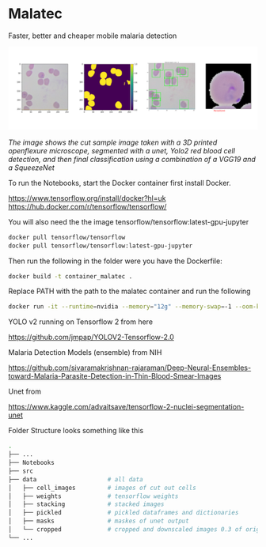 # Malatec
Faster, better and cheaper mobile malaria detection

![Unet segmentation, yolo detection, mixed models for classification](./Notebooks/images/Malatec.png 'Unet segmentation, yolo detection, mixed models for classification')  

*The image shows the cut sample image taken with a 3D printed openflexure microscope, segmented with a unet, Yolo2 red blood cell detection, and then final classification using a combination of a VGG19 and a SqueezeNet*

To run the Notebooks, start the Docker container first install Docker. 

https://www.tensorflow.org/install/docker?hl=uk \
https://hub.docker.com/r/tensorflow/tensorflow/

You will also need the the image tensorflow/tensorflow:latest-gpu-jupyter

```bash
docker pull tensorflow/tensorflow
docker pull tensorflow/tensorflow:latest-gpu-jupyter
```

Then run the following in the folder were you have the Dockerfile:

```bash
docker build -t container_malatec .
```
Replace PATH with the path to the malatec container and run the following
```bash
docker run -it --runtime=nvidia --memory="12g" --memory-swap=-1 --oom-kill-disable --rm --name tf_malatec -v /home/fight/Documents/malatec:/tf -p 8888:8888/tcp -p 6006:6006/tcp container_malatec:latest 
```
YOLO v2 running on Tensorflow 2 from here

https://github.com/jmpap/YOLOV2-Tensorflow-2.0

Malaria Detection Models (ensemble) from NIH

https://github.com/sivaramakrishnan-rajaraman/Deep-Neural-Ensembles-toward-Malaria-Parasite-Detection-in-Thin-Blood-Smear-Images

Unet from

https://www.kaggle.com/advaitsave/tensorflow-2-nuclei-segmentation-unet

Folder Structure looks something like this

```bash
.
├── ... 
├── Notebooks
├── src
├── data                    # all data
│   ├── cell_images         # images of cut out cells
│   ├── weights             # tensorflow weights
│   ├── stacking            # stacked images
│   ├── pickled             # pickled dataframes and dictionaries
│   ├── masks               # maskes of unet output
│   └── cropped             # cropped and downscaled images 0.3 of original
└── ...
```









